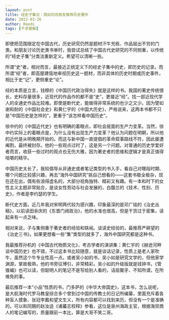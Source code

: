 ```yaml
---
layout: post
title: 经史子集论：我如何向朋友推荐历史著作
date: 2022-03-26
author: Reeds
tags: [不求甚解]
---
```


 即使把范围限定在中国古代，历史研究仍然是题材汗牛充栋、作品层出不穷的门类。和朋友讨论历史类书单时，我尝试总结了中国古代史研究的不同侧重，以传统的“经史子集”分类法重新定义。希望可以清晰一些。

所谓“史”者，相对而言，最接近正统定义下的经史子集中的史，即历史的记录。而所谓“经”者，即高屋建瓴地审视历史这一题材，而非具体的历史时期或历史事件，相比于史“记”，更侧重史“论”。

经的本质是立言，钱穆的《中国历代政治得失》就是这样的书。我国的著史传统很长，史料存量很多，近现代的作品作的都不是“史”，更接近“经”。找一部近现代学人的全通史作品比较难。即使是断代史，能做得非常系统的也少之又少。因为譬如谢和耐的《中国社会史》和黄仁宇的《中国大历史》，严格说来，这两本书都不只是“中国历史是怎样的”，更重于“该怎样看中国历史”。

徐中约的《中国近代史》也有明确的着眼点，即社会层面的生产力变革。当然，徐中约实际上的着眼点是，为什么没有出现生产力变革？他认为问题在明朝，所以他的近代是从明晚期开始的。而这与新中国一直提倡的革命叙事路线不符，因此屡遭阉割，最终被封存。他的一些观点过时了，这是另一个问题。对普通的历史学爱好者而言，收获一些过时的观点也无伤大雅，因为著史者的思维和逻辑才是真正值得咀嚼的精华。

中国历史太长了，我较倡导从非通史或者笔记类型的书入手，看自己对哪段时期、哪个问题比较感兴趣，再去“海外中国研究”挑自己想看的——这套书极全极杂，现在还在出，偶有些浪得虚名的，大部分视角独特、精彩又有趣。有一本和时下的女性主义主题非常贴合，是谈女性劳动与社会发展的，白馥兰的《技术、性别、历史》，作者是李约瑟的学生。

断代史方面，近几年我对宋明两代较为感兴趣，印象最深的是邓广铭的《治史丛稿》，以前读田余庆的《东晋门阀政治》，他的水准也很高，但是干货过于密集，读起来有一点乏味。

相对来说，子与集侧重于著史者的经验和轶闻。谈读史经验的，最推荐严耕望的《治史三书》。如果更想看一些“集”类型的就多了，海外中国研究都是这种书。

我最推荐孙机的《中国古代物质文化》，考古学者的演讲集；黄仁宇的《赫逊河畔谈中国历史》也不错，不过这本书比较随意，就是谈话记录，性质上是老人家吹牛，虽然这个牛专业性高一点。或者吴小如的书，吴小如是研究文学的，但他家学渊源，掌故极熟，他的书旁征博引，非常精彩。吴小如的升级版就是钱钟书，《管锥编》也可以读，但聪明人的笔记不是写给别人看的，诘屈聱牙、不知所谓，在所难免的事。

最后推荐一本“小品”性质的书，门多萨的《中华大帝国史》，这本书，怎么说呢，是大航海时代罗马教皇综合多个曾到过中国的传教士的日记所编纂，里面充斥着各种盲人摸象、张冠李戴和望文生义，所有内容都可以找到来历，但没有一个是准确的。可以和同期的赵汝适《诸蕃志校释》参看，这位是泉州海政主官，根据海贸商人的笔记编写的，质量跟前一本比，算是大哥不笑二哥。